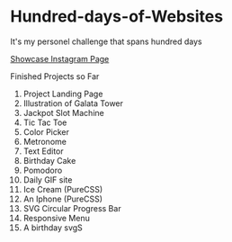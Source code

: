 # Hundred-days-of-Websites
It's my personel challenge that spans hundred days

[Showcase Instagram Page](https://www.instagram.com/hundredaysofwebsites/)

Finished Projects so Far
1. Project Landing Page
2. Illustration of Galata Tower
3. Jackpot Slot Machine
4. Tic Tac Toe
5. Color Picker
6. Metronome
7. Text Editor
8. Birthday Cake
9. Pomodoro 
10. Daily GIF site
11. Ice Cream (PureCSS)
12. An Iphone (PureCSS) 
13. SVG Circular Progress Bar
14. Responsive Menu
15. A birthday svgS